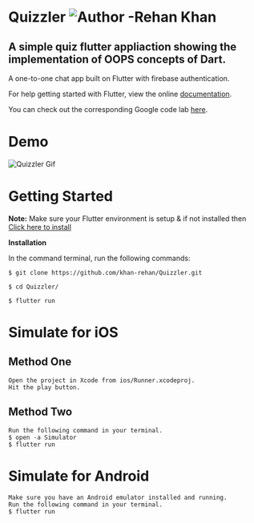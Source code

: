 # Quizzler ![Author -Rehan Khan](https://img.shields.io/badge/Author-Rehan%20Khan-blue)

## A simple quiz flutter appliaction showing the implementation of OOPS concepts of Dart.

A one-to-one chat app built on Flutter with firebase authentication.

For help getting started with Flutter, view the online [documentation](https://flutter.dev).

You can check out the corresponding Google code lab [here](https://codelabs.developers.google.com/codelabs/flutter/index.html?index=..%2F..%2Findex#0).

# Demo

![Quizzler Gif](quiz.gif)

# Getting Started

**Note:** Make sure your Flutter environment is setup & if not installed then [Click here to install](https://flutter.dev/docs/get-started/install)

**Installation**

In the command terminal, run the following commands:

```
$ git clone https://github.com/khan-rehan/Quizzler.git

$ cd Quizzler/

$ flutter run
```

# Simulate for iOS

## Method One

```
Open the project in Xcode from ios/Runner.xcodeproj.
Hit the play button.
```

## Method Two

```
Run the following command in your terminal.
$ open -a Simulator
$ flutter run
```

# Simulate for Android

```
Make sure you have an Android emulator installed and running.
Run the following command in your terminal.
$ flutter run
```





